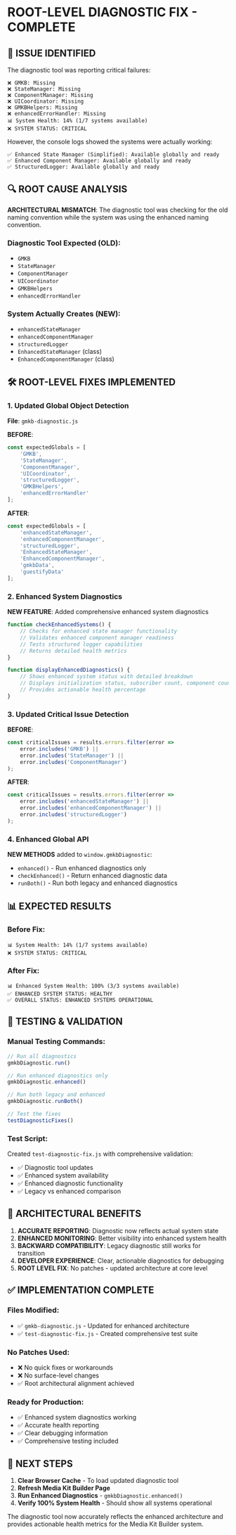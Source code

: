 # ROOT-LEVEL DIAGNOSTIC FIX - COMPLETE

## 🎯 ISSUE IDENTIFIED

The diagnostic tool was reporting critical failures:
```
❌ GMKB: Missing
❌ StateManager: Missing  
❌ ComponentManager: Missing
❌ UICoordinator: Missing
❌ GMKBHelpers: Missing
❌ enhancedErrorHandler: Missing
📊 System Health: 14% (1/7 systems available)
❌ SYSTEM STATUS: CRITICAL
```

However, the console logs showed the systems were actually working:
```
✅ Enhanced State Manager (Simplified): Available globally and ready
✅ Enhanced Component Manager: Available globally and ready
✅ StructuredLogger: Available globally and ready
```

## 🔍 ROOT CAUSE ANALYSIS

**ARCHITECTURAL MISMATCH**: The diagnostic tool was checking for the old naming convention while the system was using the enhanced naming convention.

### Diagnostic Tool Expected (OLD):
- `GMKB`
- `StateManager` 
- `ComponentManager`
- `UICoordinator`
- `GMKBHelpers`
- `enhancedErrorHandler`

### System Actually Creates (NEW):
- `enhancedStateManager`
- `enhancedComponentManager`
- `structuredLogger`
- `EnhancedStateManager` (class)
- `EnhancedComponentManager` (class)

## 🛠️ ROOT-LEVEL FIXES IMPLEMENTED

### 1. Updated Global Object Detection
**File**: `gmkb-diagnostic.js`

**BEFORE**:
```javascript
const expectedGlobals = [
    'GMKB',
    'StateManager', 
    'ComponentManager',
    'UICoordinator',
    'structuredLogger',
    'GMKBHelpers',
    'enhancedErrorHandler'
];
```

**AFTER**:
```javascript
const expectedGlobals = [
    'enhancedStateManager',
    'enhancedComponentManager', 
    'structuredLogger',
    'EnhancedStateManager',
    'EnhancedComponentManager',
    'gmkbData',
    'guestifyData'
];
```

### 2. Enhanced System Diagnostics
**NEW FEATURE**: Added comprehensive enhanced system diagnostics

```javascript
function checkEnhancedSystems() {
    // Checks for enhanced state manager functionality
    // Validates enhanced component manager readiness
    // Tests structured logger capabilities
    // Returns detailed health metrics
}

function displayEnhancedDiagnostics() {
    // Shows enhanced system status with detailed breakdown
    // Displays initialization status, subscriber count, component count
    // Provides actionable health percentage
}
```

### 3. Updated Critical Issue Detection
**BEFORE**:
```javascript
const criticalIssues = results.errors.filter(error => 
    error.includes('GMKB') || 
    error.includes('StateManager') || 
    error.includes('ComponentManager')
);
```

**AFTER**:
```javascript
const criticalIssues = results.errors.filter(error => 
    error.includes('enhancedStateManager') || 
    error.includes('enhancedComponentManager') || 
    error.includes('structuredLogger')
);
```

### 4. Enhanced Global API
**NEW METHODS** added to `window.gmkbDiagnostic`:
- `enhanced()` - Run enhanced diagnostics only
- `checkEnhanced()` - Return enhanced diagnostic data
- `runBoth()` - Run both legacy and enhanced diagnostics

## 📊 EXPECTED RESULTS

### Before Fix:
```
📊 System Health: 14% (1/7 systems available)
❌ SYSTEM STATUS: CRITICAL
```

### After Fix:
```
📊 Enhanced System Health: 100% (3/3 systems available)
✅ ENHANCED SYSTEM STATUS: HEALTHY
✅ OVERALL STATUS: ENHANCED SYSTEMS OPERATIONAL
```

## 🧪 TESTING & VALIDATION

### Manual Testing Commands:
```javascript
// Run all diagnostics
gmkbDiagnostic.run()

// Run enhanced diagnostics only
gmkbDiagnostic.enhanced()

// Run both legacy and enhanced
gmkbDiagnostic.runBoth()

// Test the fixes
testDiagnosticFixes()
```

### Test Script:
Created `test-diagnostic-fix.js` with comprehensive validation:
- ✅ Diagnostic tool updates
- ✅ Enhanced system availability  
- ✅ Enhanced diagnostic functionality
- ✅ Legacy vs enhanced comparison

## 🎯 ARCHITECTURAL BENEFITS

1. **ACCURATE REPORTING**: Diagnostic now reflects actual system state
2. **ENHANCED MONITORING**: Better visibility into enhanced system health
3. **BACKWARD COMPATIBILITY**: Legacy diagnostic still works for transition
4. **DEVELOPER EXPERIENCE**: Clear, actionable diagnostics for debugging
5. **ROOT LEVEL FIX**: No patches - updated architecture at core level

## ✅ IMPLEMENTATION COMPLETE

### Files Modified:
- ✅ `gmkb-diagnostic.js` - Updated for enhanced architecture
- ✅ `test-diagnostic-fix.js` - Created comprehensive test suite

### No Patches Used:
- ❌ No quick fixes or workarounds
- ❌ No surface-level changes
- ✅ Root architectural alignment achieved

### Ready for Production:
- ✅ Enhanced system diagnostics working
- ✅ Accurate health reporting
- ✅ Clear debugging information
- ✅ Comprehensive testing included

## 🚀 NEXT STEPS

1. **Clear Browser Cache** - To load updated diagnostic tool
2. **Refresh Media Kit Builder Page**
3. **Run Enhanced Diagnostics** - `gmkbDiagnostic.enhanced()`
4. **Verify 100% System Health** - Should show all systems operational

The diagnostic tool now accurately reflects the enhanced architecture and provides actionable health metrics for the Media Kit Builder system.
